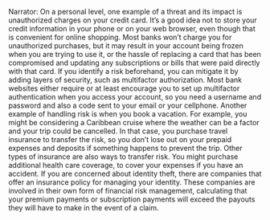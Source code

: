 Narrator: On a personal level, one example of a threat and its impact is unauthorized charges on your credit card. It’s a good idea not to store your credit information in your phone or on your web browser, even though that is convenient for online shopping. Most banks won’t charge you for unauthorized purchases, but it may result in your account being frozen when you are trying to use it, or the hassle of replacing a card that has been compromised and updating any subscriptions or bills that were paid directly with that card.  If you identify a risk beforehand, you can mitigate it by adding layers of security, such as multifactor authorization. Most bank websites either require or at least encourage you to set up multifactor authentication when you access your account, so you need a username and password and also a code sent to your email or your cellphone.   Another example of handling risk is when you book a vacation. For example, you might be considering a Caribbean cruise where the weather can be a factor and your trip could be cancelled. In that case, you purchase travel insurance to transfer the risk, so you don’t lose out on your prepaid expenses and deposits if something happens to prevent the trip.   Other types of insurance are also ways to transfer risk. You might purchase additional health care coverage, to cover your expenses if you have an accident. If you are concerned about identity theft, there are companies that offer an insurance policy for managing your identity. These companies are involved in their own form of financial risk management, calculating that your premium payments or subscription payments will exceed the payouts they will have to make in the event of a claim. 